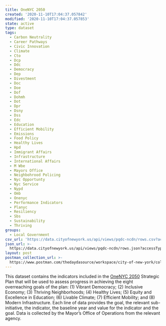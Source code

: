 ```yaml
---
title: OneNYC 2050
created: '2020-11-10T17:04:37.057842'
modified: '2020-11-10T17:04:37.057853'
state: active
type: dataset
tags:
  - Carbon Neutrality
  - Career Pathways
  - Civic Innovation
  - Climate
  - Cto
  - Dcp
  - Ddc
  - Democracy
  - Dep
  - Divestment
  - Doc
  - Doe
  - Dof
  - Dohmh
  - Dot
  - Dpr
  - Dsny
  - Dss
  - Edc
  - Education
  - Efficient Mobility
  - Emissions
  - Food Policy
  - Healthy Lives
  - Hpd
  - Immigrant Affairs
  - Infrastructure
  - International Affairs
  - M Wbe
  - Mayors Office
  - Neighbohrood Policing
  - Nyc Opportunty
  - Nyc Service
  - Nypd
  - Omb
  - Onenyc
  - Performance Indicators
  - Planyc
  - Resiliency
  - Sbs
  - Sustainability
  - Thriving
groups:
  - Local Government
csv_url: 'https://data.cityofnewyork.us/api/views/pqdc-ncdn/rows.csv?accessType=DOWNLOAD'
json_url: >-
  https://data.cityofnewyork.us/api/views/pqdc-ncdn/rows.json?accessType=DOWNLOAD
layout: post
postman_collection_url: >-
  https://www.postman.com/thedaydasource/workspace/city-of-new-york/collection/15909983-d3e2daac-682e-4011-8d0e-8373c1b249f6
---
```

This dataset contains the indicators included in the <a href="http://onenyc.cityofnewyork.us/strategies/onenyc-2050/">OneNYC 2050</a> Strategic Plan that will be used to assess progress in achieving the eight overreaching goals of the plan: (1) Vibrant Democracy; (2) Inclusive Economy; (3) Thriving Neighborhoods; (4) Healthy Lives; (5) Equity and Excellence in Education; (6) Livable Climate; (7) Efficient Mobility; and (8) Modern Infrastructure. Each line of data provides the goal, the relevant sub-initiative, the indicator, the baseline year and value for the indicator and the goal. Data is collected by the Mayor’s Office of Operations from the relevant agency.
